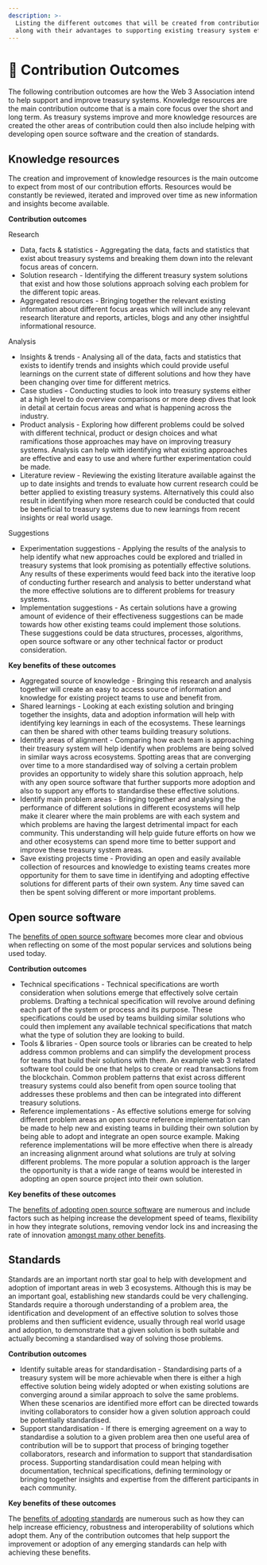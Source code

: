 ```yaml
---
description: >-
  Listing the different outcomes that will be created from contribution efforts
  along with their advantages to supporting existing treasury system efforts
---
```


# 🤲 Contribution Outcomes

The following contribution outcomes are how the Web 3 Association intend to help support and improve treasury systems. Knowledge resources are the main contribution outcome that is a main core focus over the short and long term. As treasury systems improve and more knowledge resources are created the other areas of contribution could then also include helping with developing open source software and the creation of standards.



## **Knowledge resources**

The creation and improvement of knowledge resources is the main outcome to expect from most of our contribution efforts. Resources would be constantly be reviewed, iterated and improved over time as new information and insights become available.



**Contribution outcomes**

Research

* Data, facts & statistics - Aggregating the data, facts and statistics that exist about treasury systems and breaking them down into the relevant focus areas of concern.
* Solution research - Identifying the different treasury system solutions that exist and how those solutions approach solving each problem for the different topic areas.
* Aggregated resources - Bringing together the relevant existing information about different focus areas which will include any relevant research literature and reports, articles, blogs and any other insightful informational resource.

Analysis

* Insights & trends - Analysing all of the data, facts and statistics that exists to identify trends and insights which could provide useful learnings on the current state of different solutions and how they have been changing over time for different metrics.
* Case studies - Conducting studies to look into treasury systems either at a high level to do overview comparisons or more deep dives that look in detail at certain focus areas and what is happening across the industry.
* Product analysis - Exploring how different problems could be solved with different technical, product or design choices and what ramifications those approaches may have on improving treasury systems. Analysis can help with identifying what existing approaches are effective and easy to use and where further experimentation could be made.
* Literature review - Reviewing the existing literature available against the up to date insights and trends to evaluate how current research could be better applied to existing treasury systems. Alternatively this could also result in identifying when more research could be conducted that could be beneficial to treasury systems due to new learnings from recent insights or real world usage.

Suggestions

* Experimentation suggestions - Applying the results of the analysis to help identify what new approaches could be explored and trialled in treasury systems that look promising as potentially effective solutions. Any results of these experiments would feed back into the iterative loop of conducting further research and analysis to better understand what the more effective solutions are to different problems for treasury systems.
* Implementation suggestions - As certain solutions have a growing amount of evidence of their effectiveness suggestions can be made towards how other existing teams could implement those solutions. These suggestions could be data structures, processes, algorithms, open source software or any other technical factor or product consideration.



**Key benefits of these outcomes**

* Aggregated source of knowledge - Bringing this research and analysis together will create an easy to access source of information and knowledge for existing project teams to use and benefit from.
* Shared learnings - Looking at each existing solution and bringing together the insights, data and adoption information will help with identifying key learnings in each of the ecosystems. These learnings can then be shared with other teams building treasury solutions.
* Identify areas of alignment - Comparing how each team is approaching their treasury system will help identify when problems are being solved in similar ways across ecosystems. Spotting areas that are converging over time to a more standardised way of solving a certain problem provides an opportunity to widely share this solution approach, help with any open source software that further supports more adoption and also to support any efforts to standardise these effective solutions.
* Identify main problem areas - Bringing together and analysing the performance of different solutions in different ecosystems will help make it clearer where the main problems are with each system and which problems are having the largest detrimental impact for each community. This understanding will help guide future efforts on how we and other ecosystems can spend more time to better support and improve these treasury system areas.
* Save existing projects time - Providing an open and easily available collection of resources and knowledge to existing teams creates more opportunity for them to save time in identifying and adopting effective solutions for different parts of their own system. Any time saved can then be spent solving different or more important problems.



## **Open source software**

The [benefits of open source software](https://www.notion.so/o/jOQu4b6VLDxaQsg2rVwG/s/zQLAwDu1M3Ts4d7syiK4/approach/contribution-outcomes/open-source-software-overview) becomes more clear and obvious when reflecting on some of the most popular services and solutions being used today.



**Contribution outcomes**

* Technical specifications - Technical specifications are worth consideration when solutions emerge that effectively solve certain problems. Drafting a technical specification will revolve around defining each part of the system or process and its purpose. These specifications could be used by teams building similar solutions who could then implement any available technical specifications that match what the type of solution they are looking to build.
* Tools & libraries - Open source tools or libraries can be created to help address common problems and can simplify the development process for teams that build their solutions with them. An example web 3 related software tool could be one that helps to create or read transactions from the blockchain. Common problem patterns that exist across different treasury systems could also benefit from open source tooling that addresses these problems and then can be integrated into different treasury solutions.
* Reference implementations - As effective solutions emerge for solving different problem areas an open source reference implementation can be made to help new and existing teams in building their own solution by being able to adopt and integrate an open source example. Making reference implementations will be more effective when there is already an increasing alignment around what solutions are truly at solving different problems. The more popular a solution approach is the larger the opportunity is that a wide range of teams would be interested in adopting an open source project into their own solution.



**Key benefits of these outcomes**

The [benefits of adopting open source software](open-source-software-overview.md) are numerous and include factors such as helping increase the development speed of teams, flexibility in how they integrate solutions, removing vendor lock ins and increasing the rate of innovation [amongst many other benefits](open-source-software-overview.md).

###

## **Standards**

Standards are an important north star goal to help with development and adoption of important areas in web 3 ecosystems. Although this is may be an important goal, establishing new standards could be very challenging. Standards require a thorough understanding of a problem area, the identification and development of an effective solution to solves those problems and then sufficient evidence, usually through real world usage and adoption, to demonstrate that a given solution is both suitable and actually becoming a standardised way of solving those problems.



**Contribution outcomes**

* Identify suitable areas for standardisation - Standardising parts of a treasury system will be more achievable when there is either a high effective solution being widely adopted or when existing solutions are converging around a similar approach to solve the same problems. When these scenarios are identified more effort can be directed towards inviting collaborators to consider how a given solution approach could be potentially standardised.
* Support standardisation - If there is emerging agreement on a way to standardise a solution to a given problem area then one useful area of contribution will be to support that process of bringing together collaborators, research and information to support that standardisation process. Supporting standardisation could mean helping with documentation, technical specifications, defining terminology or bringing together insights and expertise from the different participants in each community.



**Key benefits of these outcomes**

The [benefits of adopting standards](standards-overview.md) are numerous such as how they can help increase efficiency, robustness and interoperability of solutions which adopt them. Any of the contribution outcomes that help support the improvement or adoption of any emerging standards can help with achieving these benefits.
